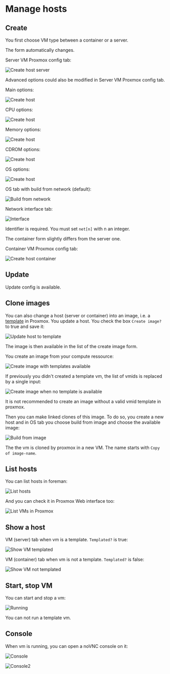 # Manage hosts

## Create

You first choose VM type between a container or a server.

The form automatically changes.

Server VM Proxmox config tab:

![Create host server](images/create_host_server.png)

Advanced options could also be modified in Server VM Proxmox config tab.

Main options:

![Create host](images/create_host_advanced_main_options.png)

CPU options:

![Create host](images/create_host_advanced_cpu.png)

Memory options:

![Create host](images/create_host_advanced_memory.png)

CDROM options:

![Create host](images/create_host_advanced_cdrom.png)

OS options:

![Create host](images/create_host_advanced_os.png)

OS tab with build from network (default):

![Build from network](images/create_host_os_network.png)

Network interface tab:

![Interface](images/create_host_interface.png)

Identifier is required. You must set `net[n]` with n an integer.

The container form slightly differs from the server one.

Container VM Proxmox config tab:

![Create host container](images/create_host_container.png)



## Update

Update config is available.

## Clone images

You can also change a host (server or container) into an image, i.e. a [template](https://pve.proxmox.com/wiki/Qemu/KVM_Virtual_Machines#qm_templates) in Proxmox.
You update a host. You check the box `Create image?` to true and save it:

![Update host to template](images/update_host_to_template.png)

The image is then available in the list of the create image form.

You create an image from your compute ressource:

![Create image with templates available](images/create_image_with_templates.png)

If previously you didn't created a template vm, the list of vmids is replaced by a single input:

![Create image when no template is available](images/create_image_no_templates.png)

It is not recommended to create an image without a valid vmid template in proxmox.

Then you can make linked clones of this image. To do so, you create a new host and in OS tab you choose build from image and choose the available image:

![Build from image](images/create_host_os_image.png)

The the vm is cloned by proxmox in a new VM. The name starts with `Copy of image-name`.

## List hosts

You can list hosts in foreman:

![List hosts](images/list_hosts.png)

And you can check it in Proxmox Web interface too:

![List VMs in Proxmox](images/proxmox_vms.png)

## Show a host

VM (server) tab when vm is a template. `Templated?` is true:

![Show VM templated](images/show_host_templated.png)

VM (container) tab when vm is not a template. `Templated?` is false:

![Show VM not templated](images/show_host.png)

## Start, stop VM

You can start and stop a vm:

![Running](images/running_vm.png)

You can not run a template vm.

## Console

When vm is running, you can open a noVNC console on it:

![Console](images/vnc_console.png)

![Console2](images/vnc_console2.png)